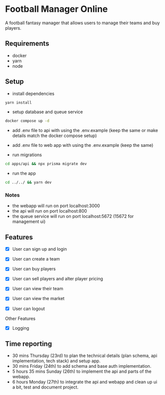 # Football Manager Online

A football fantasy manager that allows users to manage their teams
and buy players.

## Requirements
- docker
- yarn
- node

## Setup

- install dependencies
```bash
yarn install
```
- setup database and queue service 
```bash
docker compose up -d
```

- add .env file to api with using the .env.example (keep the same or make details match the docker compose setup)

- add .env file to web app with using the .env.example (keep the same)

- run migrations
```bash
cd apps/api && npx prisma migrate dev
```

- run the app
```bash
cd ../../ && yarn dev
```

### Notes 
- the webapp will run on port localhost:3000
- the api will run on port localhost:800
- the queue service will run on port localhost:5672 (15672 for management ui)

## Features

- [x] User can sign up and login
- [x] User can create a team
- [x] User can buy players
- [x] User can sell players and alter player pricing
- [x] User can view their team
- [x] User can view the market
- [x] User can logout


Other Features
- [x] Logging

## Time reporting

- 30 mins Thursday (23rd) to plan the technical details (plan schema, api implementation, tech stack) and setup app.
- 30 mins Friday (24th) to add schema and base auth implementation.
- 5 hours 35 mins Sunday (26th) to implement the api and parts of the webapp.
- 6 hours Monday (27th) to integrate the api and webapp and clean up ui a bit, test and document project.
